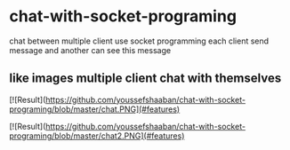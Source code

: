 # chat-with-socket-programing
chat between multiple client use socket programming each client send message and another can see this message 



## like images multiple client chat with themselves

[![Result](https://github.com/youssefshaaban/chat-with-socket-programing/blob/master/chat.PNG](#features)

[![Result](https://github.com/youssefshaaban/chat-with-socket-programing/blob/master/chat2.PNG](#features)

